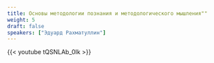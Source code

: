 ```yaml
---
title: Основы методологии познания и методологического мышления""
weight: 5
draft: false
speakers: ["Эдуард Рахматуллин"]
---
```


{{< youtube tQSNLAb_0Ik >}}
